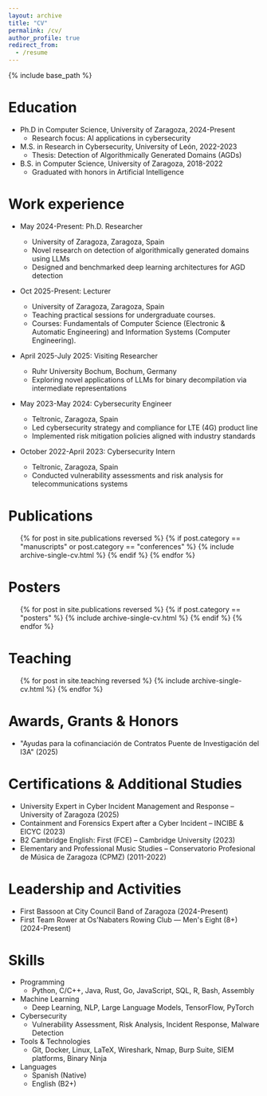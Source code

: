 ```yaml
---
layout: archive
title: "CV"
permalink: /cv/
author_profile: true
redirect_from:
  - /resume
---
```


{% include base_path %}

Education
======
* Ph.D in Computer Science, University of Zaragoza, 2024-Present
  * Research focus: AI applications in cybersecurity
* M.S. in Research in Cybersecurity, University of León, 2022-2023
  * Thesis: Detection of Algorithmically Generated Domains (AGDs)
* B.S. in Computer Science, University of Zaragoza, 2018-2022
  * Graduated with honors in Artificial Intelligence

Work experience
======
* May 2024-Present: Ph.D. Researcher
  * University of Zaragoza, Zaragoza, Spain
  * Novel research on detection of algorithmically generated domains using LLMs
  * Designed and benchmarked deep learning architectures for AGD detection

* Oct 2025-Present: Lecturer
  * University of Zaragoza, Zaragoza, Spain
  * Teaching practical sessions for undergraduate courses.
  * Courses: Fundamentals of Computer Science (Electronic \& Automatic Engineering) and Information Systems (Computer Engineering).

* April 2025-July 2025: Visiting Researcher
  * Ruhr University Bochum, Bochum, Germany
  * Exploring novel applications of LLMs for binary decompilation via intermediate representations

* May 2023-May 2024: Cybersecurity Engineer
  * Teltronic, Zaragoza, Spain
  * Led cybersecurity strategy and compliance for LTE (4G) product line
  * Implemented risk mitigation policies aligned with industry standards

* October 2022-April 2023: Cybersecurity Intern
  * Teltronic, Zaragoza, Spain
  * Conducted vulnerability assessments and risk analysis for telecommunications systems

Publications
======
  <ul>{% for post in site.publications reversed %}
    {% if post.category == "manuscripts" or post.category == "conferences" %}
      {% include archive-single-cv.html %}
    {% endif %}
  {% endfor %}</ul>

Posters
======
  <ul>{% for post in site.publications reversed %}
    {% if post.category == "posters" %}
      {% include archive-single-cv.html %}
    {% endif %}
  {% endfor %}</ul>

Teaching
======
  <ul>{% for post in site.teaching reversed %}
    {% include archive-single-cv.html %}
  {% endfor %}</ul>

Awards, Grants & Honors
======
* "Ayudas para la cofinanciación de Contratos Puente de Investigación del I3A" (2025)

Certifications & Additional Studies
======
* University Expert in Cyber Incident Management and Response – University of Zaragoza (2025)
* Containment and Forensics Expert after a Cyber Incident – INCIBE & EICYC (2023)
* B2 Cambridge English: First (FCE) – Cambridge University (2023)
* Elementary and Professional Music Studies – Conservatorio Profesional de Música de Zaragoza (CPMZ) (2011-2022)
  
Leadership and Activities
======
* First Bassoon at City Council Band of Zaragoza (2024-Present)
* First Team Rower at Os'Nabaters Rowing Club — Men's Eight (8+) (2024-Present)

Skills
======
* Programming
  * Python, C/C++, Java, Rust, Go, JavaScript, SQL, R, Bash, Assembly
* Machine Learning
  * Deep Learning, NLP, Large Language Models, TensorFlow, PyTorch
* Cybersecurity
  * Vulnerability Assessment, Risk Analysis, Incident Response, Malware Detection
* Tools & Technologies
  * Git, Docker, Linux, LaTeX, Wireshark, Nmap, Burp Suite, SIEM platforms, Binary Ninja
* Languages
  * Spanish (Native)
  * English (B2+)